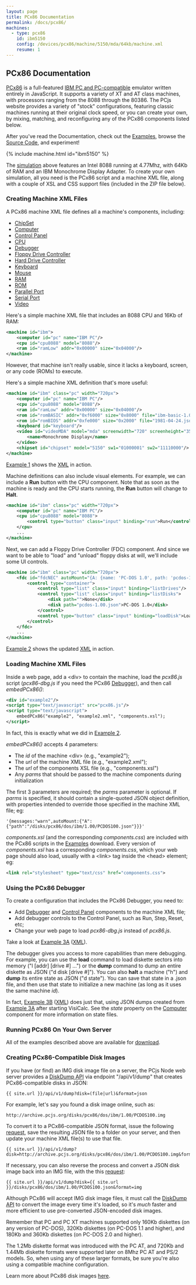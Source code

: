 ```yaml
---
layout: page
title: PCx86 Documentation
permalink: /docs/pcx86/
machines:
  - type: pcx86
    id: ibm5150
    config: /devices/pcx86/machine/5150/mda/64kb/machine.xml
    resume: 1
---
```


PCx86 Documentation
---

[PCx86](/docs/about/pcx86/) is a full-featured [IBM PC and PC-compatible](/devices/pcx86/machine/) emulator written
entirely in JavaScript.  It supports a variety of XT and AT class machines, with processors ranging from the 8088
through the 80386.  The PCjs website provides a variety of "stock" configurations, featuring classic machines running
at their original clock speed, or you can create your own, by mixing, matching, and reconfiguring any of the PCx86
components listed below.

After you've read the Documentation, check out the [Examples](examples/), browse the [Source Code](/modules/pcx86/),
and experiment!

{% include machine.html id="ibm5150" %}

The [simulation](/devices/pcx86/machine/5150/mda/64kb/) above features an Intel 8088 running at 4.77Mhz,
with 64Kb of RAM and an IBM Monochrome Display Adapter.  To create your own simulation, all you need is the PCx86
script and a machine XML file, along with a couple of XSL and CSS support files (included in the ZIP file below).

### Creating Machine XML Files

A PCx86 machine XML file defines all a machine's components, including:

* [ChipSet](chipset/)
* [Computer](computer/)
* [Control Panel](panel/)
* [CPU](cpu/)
* [Debugger](debugger/)
* [Floppy Drive Controller](fdc/)
* [Hard Drive Controller](hdc/)
* [Keyboard](keyboard/)
* [Mouse](mouse/)
* [RAM](ram/)
* [ROM](rom/)
* [Parallel Port](parallel/)
* [Serial Port](serial/)
* [Video](video/)

Here's a simple machine XML file that includes an 8088 CPU and 16Kb of RAM:

```xml
<machine id="ibm">
    <computer id="pc" name="IBM PC"/>
    <cpu id="cpu8088" model="8088"/>
    <ram id="ramLow" addr="0x00000" size="0x04000"/>
</machine>
```

However, that machine isn't really usable, since it lacks a keyboard, screen, or any code (ROMs) to execute.

Here's a simple machine XML definition that's more useful:

```xml
<machine id="ibm" class="pc" width="720px">
    <computer id="pc" name="IBM PC"/>
    <cpu id="cpu8088" model="8088"/>
    <ram id="ramLow" addr="0x00000" size="0x04000"/>
    <rom id="romBASIC" addr="0xf6000" size="0x8000" file="ibm-basic-1.00.json"/>
    <rom id="romBIOS" addr="0xfe000" size="0x2000" file="1981-04-24.json"/>
    <keyboard id="keyboard"/>
    <video id="videoMDA" model="mda" screenwidth="720" screenheight="350" charset="ibm-mda-cga.json">
        <name>Monochrome Display</name>
    </video>
    <chipset id="chipset" model="5150" sw1="01000001" sw2="11110000"/>
</machine>
```

[Example 1](examples/example1.html) shows the [XML](examples/example1.xml) in action.

Machine definitions can also include visual elements.  For example, we can include a **Run** button with the CPU component.
Note that as soon as the machine is ready and the CPU starts running, the **Run** button will change to **Halt**.

```xml
<machine id="ibm" class="pc" width="720px">
    <computer id="pc" name="IBM PC"/>
    <cpu id="cpu8088" model="8088">
        <control type="button" class="input" binding="run">Run</control>
    </cpu>
    ...
</machine>
```

Next, we can add a Floppy Drive Controller (FDC) component.  And since we want to be able to "load" and "unload" floppy
disks at will, we'll include some UI controls.

```xml
<machine id="ibm" class="pc" width="720px">
    <fdc id="fdcNEC" autoMount="{A: {name: 'PC-DOS 1.0', path: 'pcdos-1.00.json'}}">
        <control type="container">
            <control type="list" class="input" binding="listDrives"/>
            <control type="list" class="input" binding="listDisks">
                <disk path="">None</disk>
                <disk path="pcdos-1.00.json">PC-DOS 1.0</disk>
            </control>
            <control type="button" class="input" binding="loadDisk">Load</control>
        </control>
    </fdc>
    ...
</machine>
```

[Example 2](examples/example2.html) shows the updated [XML](examples/example2.xml) in action.

### Loading Machine XML Files

Inside a web page, add a &lt;div&gt; to contain the machine, load the *pcx86.js* script
(*pcx86-dbg.js* if you need the PCx86 [Debugger](debugger/)), and then call *embedPCx86()*:

```xml
<div id="example2"/>
<script type="text/javascript" src="pcx86.js"/>
<script type="text/javascript">
    embedPCx86("example2", "example2.xml", "components.xsl");
</script>
```

In fact, this is exactly what we did in [Example 2](examples/example2.html).

*embedPCx86()* accepts 4 parameters:

- The *id* of the machine &lt;div&gt; (e.g., "example2");
- The *url* of the machine XML file (e.g., "example2.xml");
- The *url* of the components XSL file (e.g., "components.xsl")
- Any *parms* that should be passed to the machine components during initialization

The first 3 parameters are required; the *parms* parameter is optional.  If *parms* is specified, it should
contain a single-quoted JSON object definition, with properties intended to override those specified in the
machine XML file; eg:

	'{messages:"warn",autoMount:{"A":{"path":"/disks/pcx86/dos/ibm/1.00/PCDOS100.json"}}}'

*components.xsl* (and the corresponding *components.css*) are included with the PCx86 scripts in the
[Examples](#running-pcx86-on-your-own-server) download.  Every version of *components.xsl* has a corresponding
*components.css*, which your web page should also load, usually with a &lt;link&gt; tag inside the &lt;head&gt;
element; eg:

```xml
<link rel="stylesheet" type="text/css" href="components.css">
```

### Using the PCx86 Debugger

To create a configuration that includes the PCx86 Debugger, you need to:

- Add [Debugger](debugger/) and [Control Panel](panel/) components to the machine XML file;
- Add debugger controls to the Control Panel, such as Run, Step, Reset, etc;
- Change your web page to load *pcx86-dbg.js* instead of *pcx86.js*.

Take a look at [Example 3A](examples/example3a.html) ([XML](examples/example3a.xml)).

The debugger gives you access to more capabilities than mere debugging. For example, you can use the **load**
command to load diskette sectors into memory ("l [addr] [drive #] ...") or the **dump** command to dump an entire
diskette as JSON ("d disk [drive #]").  You can also **halt** a machine ("h") and **dump** its entire state as JSON
("d state"). You can save that state in a .json file, and then use that state to initialize a new machine (as long as
it uses the same machine *id*).

In fact, [Example 3B](examples/example3b.html) ([XML](examples/example3b.xml))
does just that, using JSON dumps created from [Example 3A](examples/example3a.html) after starting VisiCalc.
See the *state* property on the [Computer](computer/) component for more information on state files.

### Running PCx86 On Your Own Server
			
All of the examples described above are available for [download](examples/).

### Creating PCx86-Compatible Disk Images

If you have (or find) an IMG disk image file on a server, the PCjs Node web server provides a
[DiskDump API](/api/v1/dump) via endpoint "/api/v1/dump" that creates PCx86-compatible disks in JSON:
	
	{{ site.url }}/api/v1/dump?disk=(file|url)&format=json

For example, let's say you found a disk image online, such as:

	http://archive.pcjs.org/disks/pcx86/dos/ibm/1.00/PCDOS100.img

To convert it to a PCx86-compatible JSON format, issue the following
[request](/api/v1/dump?disk=http://archive.pcjs.org/disks/pcx86/dos/ibm/1.00/PCDOS100.img&format=json),
save the resulting JSON file to a folder on your server, and then update your machine XML file(s) to use that file.

	{{ site.url }}/api/v1/dump?disk=http://archive.pcjs.org/disks/pcx86/dos/ibm/1.00/PCDOS100.img&format=json

If necessary, you can also reverse the process and convert a JSON disk image back into an IMG file, with the
this [request](/api/v1/dump?disk=http://www.pcjs.org/disks/pcx86/dos/ibm/1.00/PCDOS100.json&format=img):

	{{ site.url }}/api/v1/dump?disk={{ site.url }}/disks/pcx86/dos/ibm/1.00/PCDOS100.json&format=img

Although PCx86 will accept IMG disk image files, it must call the [DiskDump API](/api/v1/dump) to convert the image
every time it's loaded, so it's *much* faster and more efficient to use pre-converted JSON-encoded disk images.

Remember that PC and PC XT machines supported only 160Kb diskettes (on any version of PC-DOS),
320Kb diskettes (on PC-DOS 1.1 and higher), and 180Kb and 360Kb diskettes (on PC-DOS 2.0 and higher).

The 1.2Mb diskette format was introduced with the PC AT, and 720Kb and 1.44Mb diskette formats were
supported later on 8Mhz PC AT and PS/2 models.  So, when using any of these larger formats, be sure you're
also using a compatible machine configuration.

Learn more about PCx86 disk images [here](/disks/).

